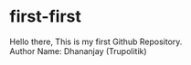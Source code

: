 # first-first
Hello there,
This is my first Github Repository.
<br>
Author Name: Dhananjay (Trupolitik)
